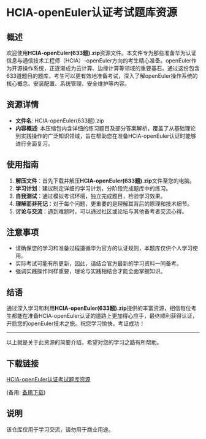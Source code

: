 # HCIA-openEuler认证考试题库资源

## 概述

欢迎使用**HCIA-openEuler(633题).zip**资源文件。本文件专为那些准备华为认证信息与通信技术工程师（HCIA）-openEuler方向的考生精心准备。openEuler作为开源操作系统，正逐渐成为云计算、边缘计算等领域的重要基石。通过这份包含633道题目的题库，考生可以更有效地准备考试，深入了解openEuler操作系统的核心概念、安装配置、系统管理、安全维护等内容。

## 资源详情

- **文件名**: HCIA-openEuler(633题).zip
- **内容概述**: 本压缩包内含详细的练习题目及部分答案解析，覆盖了从基础理论到实践操作的广泛知识领域，旨在帮助您在准备HCIA-openEuler认证时能够进行全面复习。
  
## 使用指南

1. **解压文件**：首先下载并解压**HCIA-openEuler(633题).zip**文件至您的电脑。
2. **学习计划**：建议制定详细的学习计划，分阶段完成题库中的练习。
3. **自我测试**：通过模拟考试环境，独立完成题目，检验学习效果。
4. **理解而非死记**：对于每个问题，更重要的是理解其背后的原理和技术细节。
5. **讨论与交流**：遇到难题时，可以通过社区或论坛与其他备考者交流心得。

## 注意事项

- 请确保您的学习和准备过程遵循华为官方的认证规则，本题库仅供个人学习使用。
- 实际考试可能有所更新，因此，请结合官方最新的学习资料一同备考。
- 强调实践操作同样重要，理论与实践相结合才能全面掌握知识。

## 结语

通过深入学习和利用**HCIA-openEuler(633题).zip**提供的丰富资源，相信每位考生都能在准备HCIA-openEuler认证的道路上更加得心应手，最终顺利获得认证，开启您的openEuler技术之旅。祝您学习愉快，考证成功！

---

以上就是关于此资源的简要介绍，希望对您的学习之路有所帮助。

## 下载链接
[HCIA-openEuler认证考试题库资源](https://pan.quark.cn/s/4e0e7eef8fe2) 

(备用: [备用下载](https://pan.baidu.com/s/1KCCAt9kq9HCs5lWmqocJVQ?pwd=1234))

## 说明

该仓库仅用于学习交流，请勿用于商业用途。
